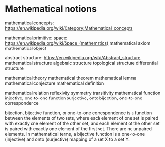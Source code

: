 # Mathematical notions

mathematical concepts: https://en.wikipedia.org/wiki/Category:Mathematical_concepts

mathematical primitive: 
  space: https://en.wikipedia.org/wiki/Space_(mathematics)
mathematical axiom
mathematical object

abstract structure: https://en.wikipedia.org/wiki/Abstract_structure
mathematical structure
algebraic structure
topological structure
differential structure

mathematical theory
  mathematical theorem
  mathematical lemma
  mathematical conjecture
  mathematical definition

mathematical relation
  reflexivity
  symmetry
  transitivity
mathematical function
  injective, one-to-one function
  surjective, onto
  bijection, one-to-one correspondence


 bijection, bijective function, or one-to-one correspondence is a function between the elements of two sets, where each element of one set is paired with exactly one element of the other set, and each element of the other set is paired with exactly one element of the first set. There are no unpaired elements. In mathematical terms, a bijective function is a one-to-one (injective) and onto (surjective) mapping of a set X to a set Y.
